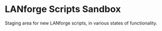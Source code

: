 # LANforge Scripts Sandbox

Staging area for new LANforge scripts, in various states of functionality.
